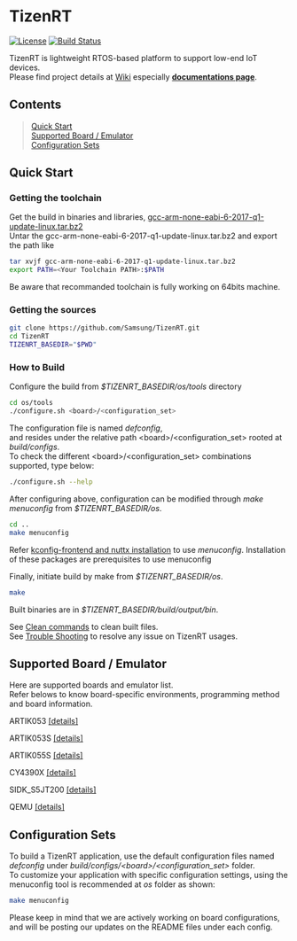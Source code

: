 # TizenRT

[![License](https://img.shields.io/badge/licence-Apache%202.0-brightgreen.svg?style=flat)](LICENSE)
[![Build Status](https://travis-ci.org/Samsung/TizenRT.svg?branch=master)](https://travis-ci.org/Samsung/TizenRT)

TizenRT is lightweight RTOS-based platform to support low-end IoT devices.  
Please find project details at [Wiki](https://github.com/Samsung/TizenRT/wiki) especially **[documentations page](https://github.com/Samsung/TizenRT/wiki/Documentations)**.

## Contents

> [Quick Start](#quick-start)  
> [Supported Board / Emulator](#supported-board--emulator)  
> [Configuration Sets](#configuration-sets)

## Quick Start
### Getting the toolchain

Get the build in binaries and libraries, [gcc-arm-none-eabi-6-2017-q1-update-linux.tar.bz2](https://developer.arm.com/open-source/gnu-toolchain/gnu-rm/downloads/6-2017-q1-update)  
Untar the gcc-arm-none-eabi-6-2017-q1-update-linux.tar.bz2 and export the path like

```bash
tar xvjf gcc-arm-none-eabi-6-2017-q1-update-linux.tar.bz2
export PATH=<Your Toolchain PATH>:$PATH
```
Be aware that recommanded toolchain is fully working on 64bits machine.

### Getting the sources

```bash
git clone https://github.com/Samsung/TizenRT.git
cd TizenRT
TIZENRT_BASEDIR="$PWD"
```

### How to Build

Configure the build from *$TIZENRT_BASEDIR/os/tools* directory
```bash
cd os/tools
./configure.sh <board>/<configuration_set>
```
The configuration file is named *defconfig*,  
and resides under the relative path \<board\>/\<configuration_set\> rooted at *build/configs*.  
To check the different \<board\>/\<configuration_set\> combinations supported, type below:
```bash
./configure.sh --help
```

After configuring above, configuration can be modified through *make menuconfig* from *$TIZENRT_BASEDIR/os*.
```bash
cd ..
make menuconfig
```

Refer [kconfig-frontend and nuttx installation](docs/HowtoInstallKconfigFrontend.md) to use *menuconfig*. Installation of these packages are prerequisites to use menuconfig

Finally, initiate build by make from *$TIZENRT_BASEDIR/os*.
```bash
make
```

Built binaries are in *$TIZENRT_BASEDIR/build/output/bin*.

See [Clean commands](docs/HowtoClean.md) to clean built files.  
See [Trouble Shooting](docs/TroubleShooting.md) to resolve any issue on TizenRT usages.

## Supported Board / Emulator
Here are supported boards and emulator list.  
Refer belows to know board-specific environments, programming method and board information.

ARTIK053 [[details]](build/configs/artik053/README.md)

ARTIK053S [[details]](build/configs/artik053s/README.md)

ARTIK055S [[details]](build/configs/artik055s/README.md)

CY4390X [[details]](build/configs/cy4390x/README.txt)

SIDK_S5JT200 [[details]](build/configs/sidk_s5jt200/README.md)

QEMU [[details]](build/configs/qemu/README.md)

## Configuration Sets

To build a TizenRT application, use the default configuration files named *defconfig* under *build/configs/\<board\>/\<configuration_set\>* folder.  
To customize your application with specific configuration settings, using the menuconfig tool is recommended at *os* folder as shown:
```bash
make menuconfig
```
Please keep in mind that we are actively working on board configurations, and will be posting our updates on the README files under each config.
